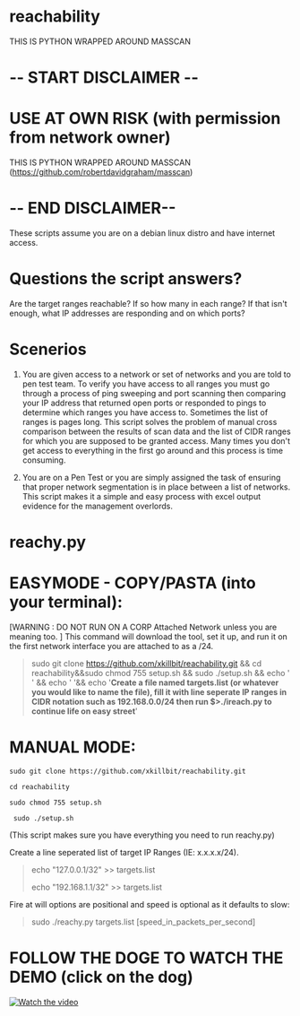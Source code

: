 # reachability
THIS IS PYTHON WRAPPED AROUND MASSCAN
# -- START DISCLAIMER --

# USE AT OWN RISK (with permission from network owner)

THIS IS PYTHON WRAPPED AROUND MASSCAN (https://github.com/robertdavidgraham/masscan)
# -- END DISCLAIMER--

These scripts assume you are on a debian linux distro and have internet access.

# Questions the script answers?

Are the target ranges reachable? If so how many in each range? If that isn't enough, what IP addresses are responding and on which ports?

# Scenerios
1. You are given access to a network or set of networks and you are told to pen test team. To verify you have access to all ranges you must go through a process of ping sweeping and port scanning then comparing your IP address that returned open ports or responded to pings to determine which ranges you have access to. Sometimes the list of ranges is pages long. This script solves the problem of manual cross comparison between the results of scan data and the list of CIDR ranges for which you are supposed to be granted access. Many times you don't get access to everything in the first go around and this process is time consuming.

2. You are on a Pen Test or you are simply assigned the task of ensuring that proper network segmentation is in place between a list of networks. This script makes it a simple and easy process with excel output evidence for the management overlords.

# reachy.py
# EASYMODE - COPY/PASTA (into your terminal):
[WARNING : DO NOT RUN ON A CORP Attached Network unless you are meaning too. ]
This command will download the tool, set it up, and run it on the first network interface you are attached to as a /24.
> sudo git clone https://github.com/xkillbit/reachability.git && cd reachability&&sudo chmod 755 setup.sh && sudo ./setup.sh && echo ' ' && echo ' '&& echo '**Create a file named targets.list (or whatever you would like to name the file), fill it with line seperate IP ranges in CIDR notation such as 192.168.0.0/24 then run $>./ireach.py to continue life on easy street**'

# MANUAL MODE:
```
sudo git clone https://github.com/xkillbit/reachability.git

cd reachability

sudo chmod 755 setup.sh

 sudo ./setup.sh
```
(This script makes sure you have everything you need to run reachy.py)

Create a line seperated list of target IP Ranges (IE: x.x.x.x/24).
> echo "127.0.0.1/32" >> targets.list
> 
> echo "192.168.1.1/32" >> targets.list

Fire at will options are positional and speed is optional as it defaults to slow:
>sudo ./reachy.py targets.list [speed_in_packets_per_second]




# FOLLOW THE DOGE TO WATCH THE DEMO (click on the dog)
[![Watch the video](https://i.imgur.com/EVvpwLb.jpg)](https://youtu.be/VHPm6h8ZAeM)

